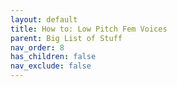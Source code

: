 ```yaml
---
layout: default
title: How to: Low Pitch Fem Voices
parent: Big List of Stuff
nav_order: 8
has_children: false
nav_exclude: false
---
```

